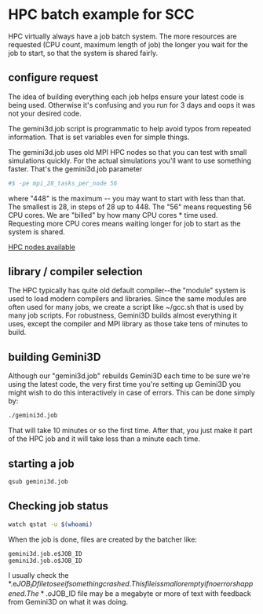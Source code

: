 # HPC batch example for SCC

HPC virtually always have a job batch system.
The more resources are requested (CPU count, maximum length of job) the longer you wait for the job to start, so that the system is shared fairly.

## configure request

The idea of building everything each job helps ensure your latest code is being used.
Otherwise it's confusing and you run for 3 days and oops it was not your desired code.

The gemini3d.job script is programmatic to help avoid typos from repeated information.
That is set variables even for simple things.

The gemini3d.job uses old MPI HPC nodes so that you can test with small simulations quickly.
For the actual simulations you'll want to use something faster.
That's the gemini3d.job parameter

```sh
#$ -pe mpi_28_tasks_per_node 56
```

where "448" is the maximum -- you may want to start with less than that. The smallest is 28, in steps of 28 up to 448. The "56" means requesting 56 CPU cores. We are "billed" by how many CPU cores * time used. Requesting more CPU cores means waiting longer for job to start as the system is shared.

[HPC nodes available](https://www.bu.edu/tech/support/research/computing-resources/tech-summary/)

## library / compiler selection

The HPC typically has quite old default compiler--the "module" system is used to load modern compilers and libraries.
Since the same modules are often used for many jobs, we create a script like ~/gcc.sh that is used by many job scripts.
For robustness, Gemini3D builds almost everything it uses, except the compiler and MPI library as those take tens of minutes to build.

## building Gemini3D

Although our "gemini3d.job" rebuilds Gemini3D each time to be sure we're using the latest code, the very first time you're setting up Gemini3D you might wish to do this interactively in case of errors.
This can be done simply by:

```sh
./gemini3d.job
```

That will take 10 minutes or so the first time. After that, you just make it part of the HPC job and it will take less than a minute each time.

## starting a job

```sh
qsub gemini3d.job
```

## Checking job status

```sh
watch qstat -u $(whoami)
```

When the job is done, files are created by the batcher like:

```
gemini3d.job.e$JOB_ID
gemini3d.job.o$JOB_ID
```

I usually check the *.e$JOB_ID file to see if something crashed.
This file is small or empty if no errors happened.
The *.o$JOB_ID file may be a megabyte or more of text with feedback from Gemini3D on what it was doing.
